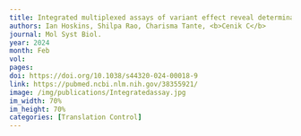 ```yaml
---
title: Integrated multiplexed assays of variant effect reveal determinants of catechol-O-methyltransferase gene expression
authors: Ian Hoskins, Shilpa Rao, Charisma Tante, <b>Cenik C</b>
journal: Mol Syst Biol.
year: 2024
month: Feb
vol: 
pages: 
doi: https://doi.org/10.1038/s44320-024-00018-9
link: https://pubmed.ncbi.nlm.nih.gov/38355921/
image: /img/publications/Integratedassay.jpg
im_width: 70%
im_height: 70%
categories: [Translation Control]
---
```

